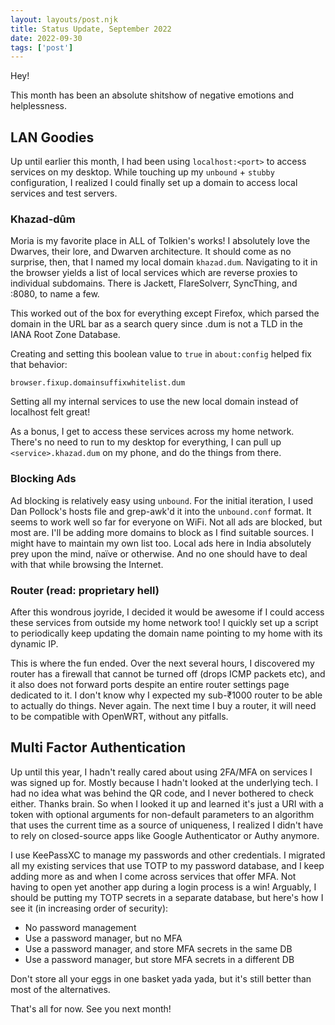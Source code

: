 ```yaml
---
layout: layouts/post.njk
title: Status Update, September 2022
date: 2022-09-30
tags: ['post']
---
```


Hey!

This month has been an absolute shitshow of negative emotions and helplessness.

## LAN Goodies

Up until earlier this month, I had been using `localhost:<port>` to access services on my desktop. While touching up my `unbound` + `stubby` configuration, I realized I could finally set up a domain to access local services and test servers.

### Khazad-dûm

Moria is my favorite place in ALL of Tolkien's works! I absolutely love the Dwarves, their lore, and Dwarven architecture. It should come as no surprise, then, that I named my local domain `khazad.dum`. Navigating to it in the browser yields a list of local services which are reverse proxies to individual subdomains. There is Jackett, FlareSolverr, SyncThing, and :8080, to name a few.

This worked out of the box for everything except Firefox, which parsed the domain in the URL bar as a search query since .dum is not a TLD in the IANA Root Zone Database.

Creating and setting this boolean value to `true` in `about:config` helped fix that behavior:

```
browser.fixup.domainsuffixwhitelist.dum
```

Setting all my internal services to use the new local domain instead of localhost felt great!

As a bonus, I get to access these services across my home network. There's no need to run to my desktop for everything, I can pull up `<service>.khazad.dum` on my phone, and do the things from there.

### Blocking Ads

Ad blocking is relatively easy using `unbound`. For the initial iteration, I used Dan Pollock's hosts file and grep-awk'd it into the `unbound.conf` format. It seems to work well so far for everyone on WiFi. Not all ads are blocked, but most are. I'll be adding more domains to block as I find suitable sources. I might have to maintain my own list too. Local ads here in India absolutely prey upon the mind, naïve or otherwise. And no one should have to deal with that while browsing the Internet.

### Router (read: proprietary hell)

After this wondrous joyride, I decided it would be awesome if I could access these services from outside my home network too! I quickly set up a script to periodically keep updating the domain name pointing to my home with its dynamic IP.

This is where the fun ended. Over the next several hours, I discovered my router has a firewall that cannot be turned off (drops ICMP packets etc), and it also does not forward ports despite an entire router settings page dedicated to it. I don't know why I expected my sub-₹1000 router to be able to actually do things. Never again. The next time I buy a router, it will need to be compatible with OpenWRT, without any pitfalls.

## Multi Factor Authentication

Up until this year, I hadn't really cared about using 2FA/MFA on services I was signed up for. Mostly because I hadn't looked at the underlying tech. I had no idea what was behind the QR code, and I never bothered to check either. Thanks brain. So when I looked it up and learned it's just a URI with a token with optional arguments for non-default parameters to an algorithm that uses the current time as a source of uniqueness, I realized I didn't have to rely on closed-source apps like Google Authenticator or Authy anymore.

I use KeePassXC to manage my passwords and other credentials. I migrated all my existing services that use TOTP to my password database, and I keep adding more as and when I come across services that offer MFA. Not having to open yet another app during a login process is a win! Arguably, I should be putting my TOTP secrets in a separate database, but here's how I see it (in increasing order of security):

- No password management
- Use a password manager, but no MFA
- Use a password manager, and store MFA secrets in the same DB
- Use a password manager, but store MFA secrets in a different DB

Don't store all your eggs in one basket yada yada, but it's still better than most of the alternatives.

That's all for now. See you next month!

